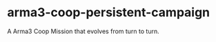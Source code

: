 arma3-coop-persistent-campaign
==============================

A Arma3 Coop Mission that evolves from turn to turn.
